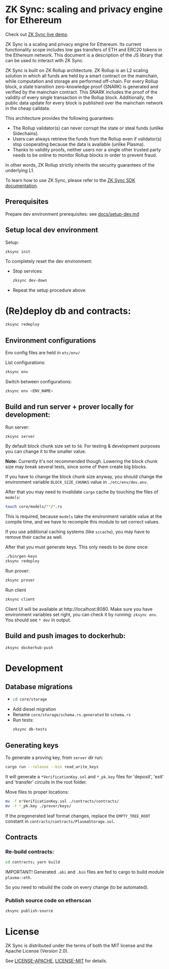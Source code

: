 # ZK Sync: scaling and privacy engine for Ethereum

Check out [ZK Sync live demo](https://demo.matter-labs.io/).

ZK Sync is a scaling and privacy engine for Ethereum. Its current functionality scope includes low gas transfers of ETH and ERC20 tokens in the Ethereum network. This document is a description of the JS library that can be used to interact with ZK Sync. 

ZK Sync is built on ZK Rollup architecture. ZK Rollup is an L2 scaling solution in which all funds are held by a smart contract on the mainchain, while computation and storage are performed off-chain. For every Rollup block, a state transition zero-knowledge proof (SNARK) is generated and verified by the mainchain contract. This SNARK includes the proof of the validity of every single transaction in the Rollup block. Additionally, the public data update for every block is published over the mainchain network in the cheap calldata.

This architecture provides the following guarantees:

- The Rollup validator(s) can never corrupt the state or steal funds (unlike Sidechains).
- Users can always retrieve the funds from the Rollup even if validator(s) stop cooperating because the data is available (unlike Plasma).
- Thanks to validity proofs, neither users nor a single other trusted party needs to be online to monitor Rollup blocks in order to prevent fraud.

In other words, ZK Rollup strictly inherits the security guarantees of the underlying L1.

To learn how to use ZK Sync, please refer to the [ZK Sync SDK documentation](https://zksync.io).

## Prerequisites

Prepare dev environment prerequisites: see [docs/setup-dev.md](docs/setup-dev.md)

## Setup local dev environment

Setup:

```sh
zksync init
```

To completely reset the dev environment:

- Stop services:
  ```sh
  zksync dev-down
  ```
- Repeat the setup procedure above

# (Re)deploy db and contraсts:

```sh
zksync redeploy
```

## Environment configurations

Env config files are held in `etc/env/`

List configurations:

```sh
zksync env
```

Switch between configurations:

```sh
zksync env <ENV_NAME>
```

## Build and run server + prover locally for development:

Run server:

```sh
zksync server
```

By default block chunk size set to `50`. For testing & development purposes you
can change it to the smaller value.

**Note:** Currently it's not recommended though. Lowering the block chunk size may
break several tests, since some of them create big blocks.

If you have to change the block chunk size anyway, you should change the environment
variable `BLOCK_SIZE_CHUNKS` value in `./etc/env/dev.env`.

After that you may need to invalidate `cargo` cache by touching the files of `models`:

```sh
touch core/models/**/*.rs
```

This is required, because `models` take the environment variable value at the compile time, and
we have to recompile this module to set correct values.

If you use additional caching systems (like `sccache`), you may have to remove their cache as well.

After that you must generate keys. This only needs to be done once:

```sh
./bin/gen-keys
zksync redeploy
```

Run prover:

```sh
zksync prover
```

Run client

```sh
zksync client
```

Client UI will be available at http://localhost:8080.
Make sure you have environment variables set right, you can check it by running:
`zksync env`. You should see `* dev` in output.

## Build and push images to dockerhub:

```sh
zksync dockerhub-push
```

# Development

## Database migrations

- 
  ```sh
  cd core/storage
  ```
- Add diesel migration
- Rename `core/storage/schema.rs.generated` to `schema.rs`
- Run tests:
  ```sh
  zksync db-tests
  ```

## Generating keys

To generate a proving key, from `server` dir run:

```sh
cargo run --release --bin read_write_keys
```

It will generate a `*VerificationKey.sol` and `*_pk.key` files for 'deposit', 'exit' and 'transfer' circuits in the root folder.

Move files to proper locations:

```sh
mv -f n*VerificationKey.sol ./contracts/contracts/
mv -f *_pk.key ./prover/keys/
```

If the pregenerated leaf format changes, replace the `EMPTY_TREE_ROOT` constant in `contracts/contracts/PlasmaStorage.sol`.

## Contracts

### Re-build contracts:

```sh
cd contracts; yarn build
```

IMPORTANT! Generated `.abi` and `.bin` files are fed to cargo to build module `plasma::eth`. 

So you need to rebuild the code on every change (to be automated).

### Publish source code on etherscan

```sh
zksync publish-source
```

# License

ZK Sync is distributed under the terms of both the MIT license
and the Apache License (Version 2.0).

See [LICENSE-APACHE](LICENSE-APACHE), [LICENSE-MIT](LICENSE-MIT) for details.
